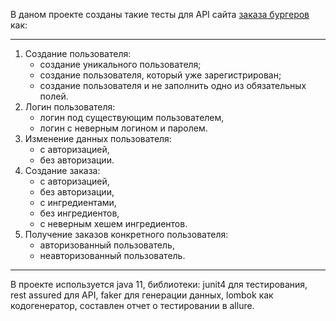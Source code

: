 В даном проекте созданы такие тесты для API сайта [заказа бургеров](https://stellarburgers.nomoreparties.site) как:
***
1. Создание пользователя:   
   + создание уникального пользователя;
   + создание пользователя, который уже зарегистрирован;
   + создание пользователя и не заполнить одно из обязательных полей.
2. Логин пользователя:
    + логин под существующим пользователем,
    + логин с неверным логином и паролем.
3. Изменение данных пользователя:
    + с авторизацией,
    + без авторизации.
4. Создание заказа:
    + с авторизацией,
    + без авторизации,
    + с ингредиентами,
    + без ингредиентов,
    + с неверным хешем ингредиентов.
5. Получение заказов конкретного пользователя:
    + авторизованный пользователь,
    + неавторизованный пользователь.
***
В проекте используется java 11, библиотеки: junit4 для тестирования, rest assured для API, faker для генерации данных,
lombok как кодогенератор, составлен отчет о тестировании в allure.